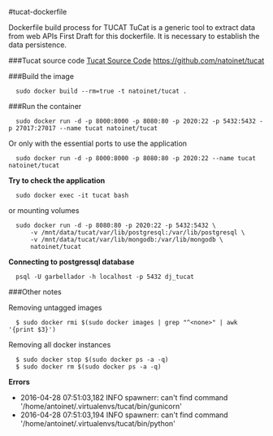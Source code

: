 #tucat-dockerfile 

Dockerfile build process for TUCAT 
TuCat is a generic tool to extract data from web APIs
First Draft for this dockerfile. It is necessary to establish the data persistence. 

###Tucat source code
  [Tucat Source Code](https://github.com/natoinet/tucat) https://github.com/natoinet/tucat

###Build the image

```
  sudo docker build --rm=true -t natoinet/tucat . 
```

###Run the container

```
  sudo docker run -d -p 8000:8000 -p 8080:80 -p 2020:22 -p 5432:5432 -p 27017:27017 --name tucat natoinet/tucat
```  

Or only with the essential ports to use the application 

```
  sudo docker run -d -p 8000:8000 -p 8080:80 -p 2020:22 --name tucat natoinet/tucat
```  

**Try to check the application**

```
  sudo docker exec -it tucat bash 
```  

or mounting volumes 

```
  sudo docker run -d -p 8080:80 -p 2020:22 -p 5432:5432 \
      -v /mnt/data/tucat/var/lib/postgresql:/var/lib/postgresql \
      -v /mnt/data/tucat/var/lib/mongodb:/var/lib/mongodb \
      natoinet/tucat 
```      

**Connecting to postgressql database**

```
  psql -U garbellador -h localhost -p 5432 dj_tucat  
```  

###Other notes

Removing untagged images 

```
  $ sudo docker rmi $(sudo docker images | grep "^<none>" | awk '{print $3}')
```

Removing all docker instances 

```
  $ sudo docker stop $(sudo docker ps -a -q)
  $ sudo docker rm $(sudo docker ps -a -q)
```

**Errors**

- 2016-04-28 07:51:03,182 INFO spawnerr: can't find command '/home/antoinet/.virtualenvs/tucat/bin/gunicorn'
- 2016-04-28 07:51:03,194 INFO spawnerr: can't find command '/home/antoinet/.virtualenvs/tucat/bin/python'

